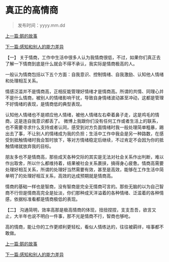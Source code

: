 # 真正的高情商

> 发布时间：yyyy.mm.dd 

[上一篇:鹅的故事](/social/article97)  

[下一篇:感知和别人的能力差异](/social/article99)   

【一】 关于情商，工作中生活中很多人认为我情商很低，不过，如果你们真正去了解一下情商到底是什么就会不得不承认，我实际是情商极高的人。   

一般认为情商包括以下五个方面：自我意识、控制情绪、自我激励、认知他人情绪和处理相互关系。   

情感泛滥并不是情商高，正相反能管理好情绪才是情商高。所谓的共情、同理心并不是什么情商，被别人的情绪影响干扰，导致自身情绪波动甚至冲动，这都是管理不好情绪的表现，是情商低的典型表现。  

认知他人情绪也不是顺应他人情绪，被他人情绪左右牵着鼻子走，这是鸡毛的情商，这是连自我意识都丢了。 微博上我跟你们没有任何工作或者生活上的联系，也不需要寻求什么支持或者认同，感受到对方负面情绪时我一般处理简单粗暴，踢出去了事，不让别人的情绪成为我的负担；生活中工作中我会是另一种路数，在感受到抵触情绪时我会暂时放下，等对方情绪稳定后继续，不过肯定不会因为你的抵触情绪就放弃我的目标。   

朋友多也不是情商高，那些成天各种交际的其实是无法对社会关系作出判断，难以作出取舍，所以什么都维持着，结果被社会关系裹挟，搞得身心疲惫。情商高需要处理好相互关系，所谓的处理好当然需要有效，甚至是高效，能够在工作生活中简单明了的处理好相互关系，高效的达成预期就是情商高。   

情商的基础一样也是智商，没有智商是完全无情商可言的。那些无脑的以为自己智商不行但是情商高完全是扯淡，你们那种成天洋溢着的各种情绪、泛滥着的各种情感，依据标准看都是情商极低的表现。   

【二】 沟通简明，效率高那是极高情商的体现，扭扭捏捏，支支吾吾，欲言又止，大半年也说不明白一件事，那不光是情商不行，智商也够呛。   

高的情商，能让你的工作更顺利更轻松，看似人情练达的，往往被羁绊，啥事都不敢做。

[上一篇:鹅的故事](/social/article97)  

[下一篇:感知和别人的能力差异](/social/article99)   